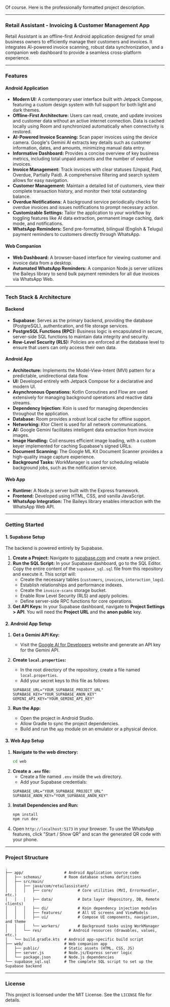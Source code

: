 Of course. Here is the professionally formatted project description.

-----

### **Retail Assistant - Invoicing & Customer Management App**

Retail Assistant is an offline-first Android application designed for small business owners to efficiently manage their customers and invoices. It integrates AI-powered invoice scanning, robust data synchronization, and a companion web dashboard to provide a seamless cross-platform experience.

-----

### **Features**

#### **Android Application**

  * **Modern UI:** A contemporary user interface built with Jetpack Compose, featuring a custom design system with full support for both light and dark themes.
  * **Offline-First Architecture:** Users can read, create, and update invoices and customer data without an active internet connection. Data is cached locally using Room and synchronized automatically when connectivity is restored.
  * **AI-Powered Invoice Scanning:** Scan paper invoices using the device camera. Google's Gemini AI extracts key details such as customer information, dates, and amounts, minimizing manual data entry.
  * **Informative Dashboard:** Provides a concise overview of key business metrics, including total unpaid amounts and the number of overdue invoices.
  * **Invoice Management:** Track invoices with clear statuses (Unpaid, Paid, Overdue, Partially Paid). A comprehensive filtering and search system allows for easy navigation.
  * **Customer Management:** Maintain a detailed list of customers, view their complete transaction history, and monitor their total outstanding balance.
  * **Overdue Notifications:** A background service periodically checks for overdue invoices and issues notifications to prompt necessary action.
  * **Customizable Settings:** Tailor the application to your workflow by toggling features like AI data extraction, permanent image caching, dark mode, and notifications.
  * **WhatsApp Reminders:** Send pre-formatted, bilingual (English & Telugu) payment reminders to customers directly through WhatsApp.

#### **Web Companion**

  * **Web Dashboard:** A browser-based interface for viewing customer and invoice data from a desktop.
  * **Automated WhatsApp Reminders:** A companion Node.js server utilizes the Baileys library to send bulk payment reminders for all due invoices via WhatsApp Web.

-----

### **Tech Stack & Architecture**

#### **Backend**

  * **Supabase:** Serves as the primary backend, providing the database (PostgreSQL), authentication, and file storage services.
  * **PostgreSQL Functions (RPC):** Business logic is encapsulated in secure, server-side SQL functions to maintain data integrity and security.
  * **Row-Level Security (RLS):** Policies are enforced at the database level to ensure that users can only access their own data.

#### **Android App**

  * **Architecture:** Implements the Model-View-Intent (MVI) pattern for a predictable, unidirectional data flow.
  * **UI:** Developed entirely with Jetpack Compose for a declarative and modern UI.
  * **Asynchronous Operations:** Kotlin Coroutines and Flow are used extensively for managing background operations and reactive data streams.
  * **Dependency Injection:** Koin is used for managing dependencies throughout the application.
  * **Database:** Room provides a robust local cache for offline support.
  * **Networking:** Ktor Client is used for all network communications.
  * **AI:** Google Gemini facilitates intelligent data extraction from invoice images.
  * **Image Handling:** Coil ensures efficient image loading, with a custom keyer implemented for caching Supabase's signed URLs.
  * **Document Scanning:** The Google ML Kit Document Scanner provides a high-quality image capture experience.
  * **Background Tasks:** WorkManager is used for scheduling reliable background jobs, such as the notification service.

#### **Web App**

  * **Runtime:** A Node.js server built with the Express framework.
  * **Frontend:** Developed using HTML, CSS, and vanilla JavaScript.
  * **WhatsApp Integration:** The Baileys library enables interaction with the WhatsApp Web API.

-----

### **Getting Started**

#### **1. Supabase Setup**

The backend is powered entirely by Supabase.

1.  **Create a Project:** Navigate to [supabase.com](https://supabase.com) and create a new project.
2.  **Run the SQL Script:** In your Supabase dashboard, go to the SQL Editor. Copy the entire content of the `supabase_sql.sql` file from this repository and execute it. This script will:
      * Create the necessary tables (`customers`, `invoices`, `interaction_logs`).
      * Establish relationships and performance indexes.
      * Create the `invoice-scans` storage bucket.
      * Enable Row Level Security (RLS) and apply policies.
      * Define server-side RPC functions for core operations.
3.  **Get API Keys:** In your Supabase dashboard, navigate to **Project Settings \> API**. You will need the **Project URL** and the **anon public** key.

#### **2. Android App Setup**

1.  **Get a Gemini API Key:**

      * Visit the [Google AI for Developers](https://ai.google.dev/) website and generate an API key for the Gemini API.

2.  **Create `local.properties`:**

      * In the root directory of the repository, create a file named `local.properties`.
      * Add your secret keys to this file as follows:

    <!-- end list -->

    ```properties
    SUPABASE_URL="YOUR_SUPABASE_PROJECT_URL"
    SUPABASE_KEY="YOUR_SUPABASE_ANON_KEY"
    GEMINI_API_KEY="YOUR_GEMINI_API_KEY"
    ```

3.  **Run the App:**

      * Open the project in Android Studio.
      * Allow Gradle to sync the project dependencies.
      * Build and run the `app` module on an emulator or a physical device.

#### **3. Web App Setup**

1.  **Navigate to the web directory:**
    ```bash
    cd web
    ```
2.  **Create a `.env` file:**
      * Create a file named `.env` inside the `web` directory.
      * Add your Supabase credentials:
    <!-- end list -->
    ```env
    SUPABASE_URL="YOUR_SUPABASE_PROJECT_URL"
    SUPABASE_ANON_KEY="YOUR_SUPABASE_ANON_KEY"
    ```
3.  **Install Dependencies and Run:**
    ```bash
    npm install
    npm run dev
    ```
4.  Open `http://localhost:5173` in your browser. To use the WhatsApp features, click "Start / Show QR" and scan the generated QR code with your phone.

-----

### **Project Structure**

```
.
├── app/                  # Android Application source code
│   ├── schemas/          # Room database schema definitions
│   ├── src/main/
│   │   ├── java/com/retailassistant/
│   │   │   ├── core/           # Core utilities (MVI, ErrorHandler, etc.)
│   │   │   ├── data/           # Data layer (Repository, DB, Remote clients)
│   │   │   ├── di/             # Koin dependency injection modules
│   │   │   ├── features/       # All UI screens and ViewModels
│   │   │   ├── ui/             # Compose UI components, navigation, and theme
│   │   │   └── workers/        # Background tasks using WorkManager
│   │   └── res/            # Android resources (drawables, values, etc.)
│   └── build.gradle.kts  # Android app-specific build script
├── web/                  # Web companion app
│   ├── public/           # Static assets (HTML, CSS, JS)
│   ├── server.js         # Node.js/Express server logic
│   └── package.json      # Node.js dependencies
└── supabase_sql.sql      # The complete SQL script to set up the Supabase backend
```

-----

### **License**

This project is licensed under the MIT License. See the `LICENSE` file for details.
